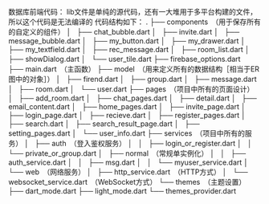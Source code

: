 数据库前端代码：
lib文件是单纯的源代码，还有一大堆用于多平台构建的文件，所以这个代码是无法编译的
代码结构如下：
.
├── components　（用于保存所有的自定义的组件）
│   ├── chat_bubble.dart
│   ├── invite.dart
│   ├── message_bubble.dart
│   ├── my_button.dart
│   ├── my_drawer.dart
│   ├── my_textfield.dart
│   ├── rec_message.dart
│   ├── room_list.dart
│   ├── showDialog.dart
│   └── user_tile.dart
├── firebase_options.dart　
├── main.dart　（主函数）
├── model　（用来定义所有的数据结构［相当于ER图中的对象］）
│   ├── firend.dart
│   ├── group.dart
│   ├── message.dart
│   ├── room.dart
│   └── user.dart
├── pages　（项目中所有的页面设计）
│   ├── add_room.dart
│   ├── chat_pages.dart
│   ├── detail.dart
│   ├── email_content.dart
│   ├── home_pages.dart
│   ├── invite_page.dart
│   ├── login_page.dart
│   ├── recieve.dart
│   ├── register_pages.dart
│   ├── search.dart
│   ├── search_result_page.dart
│   ├── setting_pages.dart
│   └── user_info.dart
├── services　（项目中所有的服务）
│   ├── auth　（登入鉴权服务）
│   │   ├── login_or_register.dart
│   │   └── private_or_group.dart
│   ├── normal　（常规单实例化）
│   │   ├── auth_service.dart
│   │   ├── msg.dart
│   │   └── myuser_service.dart
│   └── web　（网络服务）
│       ├── http_service.dart　（HTTP方式）
│       └── websocket_service.dart　（WebSocket方式）
└── themes　（主题设置）
    ├── dart_mode.dart
    ├── light_mode.dart
    └── themes_provider.dart
